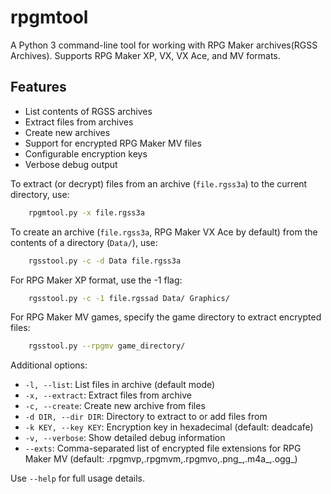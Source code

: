 # rpgmtool
A Python 3 command-line tool for working with RPG Maker archives(RGSS Archives). Supports RPG Maker XP, VX, VX Ace, and MV formats.

## Features
- List contents of RGSS archives
- Extract files from archives
- Create new archives
- Support for encrypted RPG Maker MV files
- Configurable encryption keys
- Verbose debug output

To extract (or decrypt) files from an archive (`file.rgss3a`) to the current directory, use:
```bash
    rpgmtool.py -x file.rgss3a
```
To create an archive (`file.rgss3a`, RPG Maker VX Ace by default) from the contents of a directory (`Data/`), use:
```bash
    rgsstool.py -c -d Data file.rgss3a
```
For RPG Maker XP format, use the -1 flag:
```bash
    rgsstool.py -c -1 file.rgssad Data/ Graphics/
```
For RPG Maker MV games, specify the game directory to extract encrypted files:
```bash
    rgsstool.py --rpgmv game_directory/
```
Additional options:
- `-l, --list`: List files in archive (default mode)
- `-x, --extract`: Extract files from archive  
- `-c, --create`: Create new archive from files
- `-d DIR, --dir DIR`: Directory to extract to or add files from
- `-k KEY, --key KEY`: Encryption key in hexadecimal (default: deadcafe)
- `-v, --verbose`: Show detailed debug information
- `--exts`: Comma-separated list of encrypted file extensions for RPG Maker MV 
  (default: .rpgmvp,.rpgmvm,.rpgmvo,.png_,.m4a_,.ogg_)

Use `--help` for full usage details.
